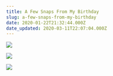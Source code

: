 ```yaml
---
title: A Few Snaps From My Birthday
slug: a-few-snaps-from-my-birthday
date: 2020-01-22T21:32:44.000Z
date_updated: 2020-03-11T22:07:04.000Z
---
```


![](/content/images/2020/01/IMG_1252.jpeg)

![](/content/images/2020/01/IMG_1257.jpeg)

![](/content/images/2020/01/IMG_1259.jpeg)
